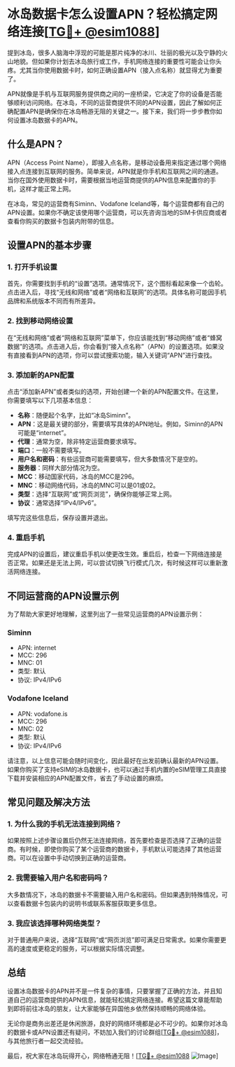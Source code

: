 # 冰岛数据卡怎么设置APN？轻松搞定网络连接[[TG💪+ @esim1088](https://t.me/s/esim1088)]

提到冰岛，很多人脑海中浮现的可能是那片纯净的冰川、壮丽的极光以及宁静的火山地貌。但如果你计划去冰岛旅行或工作，手机网络连接的重要性可能会让你头疼。尤其当你使用数据卡时，如何正确设置APN（接入点名称）就显得尤为重要了。

APN就像是手机与互联网服务提供商之间的一座桥梁，它决定了你的设备是否能够顺利访问网络。在冰岛，不同的运营商提供不同的APN设置，因此了解如何正确配置APN是确保你在冰岛畅游无阻的关键之一。接下来，我们将一步步教你如何设置冰岛数据卡的APN。

## 什么是APN？

APN（Access Point Name），即接入点名称，是移动设备用来指定通过哪个网络接入点连接到互联网的服务。简单来说，APN就是你手机和互联网之间的通道。当你在国外使用数据卡时，需要根据当地运营商提供的APN信息来配置你的手机，这样才能正常上网。

在冰岛，常见的运营商有Siminn、Vodafone Iceland等，每个运营商都有自己的APN设置。如果你不确定该使用哪个运营商，可以先咨询当地的SIM卡供应商或者查看你购买的数据卡包装内附带的信息。

## 设置APN的基本步骤

### 1. 打开手机设置

首先，你需要找到手机的“设置”选项。通常情况下，这个图标看起来像一个齿轮。点击进入后，寻找“无线和网络”或者“网络和互联网”的选项。具体名称可能因手机品牌和系统版本不同而有所差异。

### 2. 找到移动网络设置

在“无线和网络”或者“网络和互联网”菜单下，你应该能找到“移动网络”或者“蜂窝数据”的选项。点击进入后，你会看到“接入点名称”（APN）的设置选项。如果没有直接看到APN的选项，你可以尝试搜索功能，输入关键词“APN”进行查找。

### 3. 添加新的APN配置

点击“添加新APN”或者类似的选项，开始创建一个新的APN配置文件。在这里，你需要填写以下几项基本信息：

- **名称**：随便起个名字，比如“冰岛Siminn”。
- **APN**：这是最关键的部分，需要填写具体的APN地址。例如，Siminn的APN可能是“internet”。
- **代理**：通常为空，除非特定运营商要求填写。
- **端口**：一般不需要填写。
- **用户名和密码**：有些运营商可能需要填写，但大多数情况下是空的。
- **服务器**：同样大部分情况为空。
- **MCC**：移动国家代码，冰岛的MCC是296。
- **MNC**：移动网络代码，冰岛的MNC可以是01或02。
- **类型**：选择“互联网”或“网页浏览”，确保你能够正常上网。
- **协议**：通常选择“IPv4/IPv6”。

填写完这些信息后，保存设置并退出。

### 4. 重启手机

完成APN的设置后，建议重启手机以使更改生效。重启后，检查一下网络连接是否正常。如果还是无法上网，可以尝试切换飞行模式几次，有时候这样可以重新激活网络连接。

## 不同运营商的APN设置示例

为了帮助大家更好地理解，这里列出了一些常见运营商的APN设置示例：

### Siminn
- APN: internet
- MCC: 296
- MNC: 01
- 类型: 默认
- 协议: IPv4/IPv6

### Vodafone Iceland
- APN: vodafone.is
- MCC: 296
- MNC: 02
- 类型: 默认
- 协议: IPv4/IPv6

请注意，以上信息可能会随时间变化，因此最好在出发前确认最新的APN设置。如果你购买了支持eSIM的冰岛数据卡，也可以通过手机内置的eSIM管理工具直接下载并安装相应的APN配置文件，省去了手动设置的麻烦。

## 常见问题及解决方法

### 1. 为什么我的手机无法连接到网络？
如果按照上述步骤设置后仍然无法连接网络，首先要检查是否选择了正确的运营商。有时候，即使你购买了某个运营商的数据卡，手机默认可能选择了其他运营商。可以在设置中手动切换到正确的运营商。

### 2. 我需要输入用户名和密码吗？
大多数情况下，冰岛的数据卡不需要输入用户名和密码。但如果遇到特殊情况，可以查看数据卡包装内的说明书或联系客服获取更多信息。

### 3. 我应该选择哪种网络类型？
对于普通用户来说，选择“互联网”或“网页浏览”即可满足日常需求。如果你需要更高的速度或更稳定的服务，可以根据实际情况调整。

## 总结

设置冰岛数据卡的APN并不是一件复杂的事情，只要掌握了正确的方法，并且知道自己的运营商提供的APN信息，就能轻松搞定网络连接。希望这篇文章能帮助到即将前往冰岛的朋友，让大家能够在异国他乡依然保持顺畅的网络体验。

无论你是商务出差还是休闲旅游，良好的网络环境都是必不可少的。如果你对冰岛的数据卡或APN设置还有疑问，不妨加入我们的讨论群组[[TG💪+ @esim1088](https://t.me/s/esim1088)]，与其他旅行者一起交流经验。

最后，祝大家在冰岛玩得开心，网络畅通无阻！[[TG💪+ @esim1088](https://t.me/s/esim1088) ![Image](https://i.postimg.cc/4NQfJmqS/Snipaste-2025-05-13-00-14-12.png)]